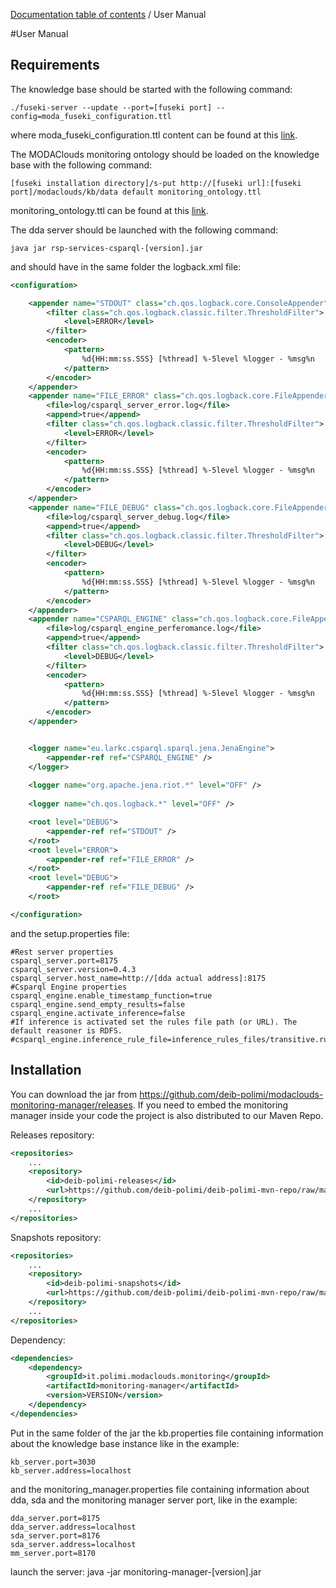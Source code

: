 [Documentation table of contents](TOC.md) / User Manual

#User Manual

## Requirements

The knowledge base should be started with the following command:

```
./fuseki-server --update --port=[fuseki port] --config=moda_fuseki_configuration.ttl
```

where moda_fuseki_configuration.ttl content can be found at this
[link](https://github.com/deib-polimi/modaclouds-knowledge-base-api/blob/master/doc/user-manual.md#configuration).

The MODAClouds monitoring ontology should be loaded on the knowledge base with the following command:

```
[fuseki installation directory]/s-put http://[fuseki url]:[fuseki port]/modaclouds/kb/data default monitoring_ontology.ttl
```

monitoring_ontology.ttl can be found at this [link](https://raw.githubusercontent.com/deib-polimi/modaclouds-qos-models/master/metamodels/monitoringontology/monitoring_ontology.ttl).

The dda server should be launched with the following command:

```
java jar rsp-services-csparql-[version].jar
```

and should have in the same folder the logback.xml file:

``` xml
<configuration>

	<appender name="STDOUT" class="ch.qos.logback.core.ConsoleAppender">
		<filter class="ch.qos.logback.classic.filter.ThresholdFilter">
			<level>ERROR</level>
		</filter>
		<encoder>
			<pattern>
				%d{HH:mm:ss.SSS} [%thread] %-5level %logger - %msg%n
			</pattern>
		</encoder>
	</appender>
	<appender name="FILE_ERROR" class="ch.qos.logback.core.FileAppender">
		<file>log/csparql_server_error.log</file>
		<append>true</append>
		<filter class="ch.qos.logback.classic.filter.ThresholdFilter">
			<level>ERROR</level>
		</filter>
		<encoder>
			<pattern>
				%d{HH:mm:ss.SSS} [%thread] %-5level %logger - %msg%n
			</pattern>
		</encoder>
	</appender>
	<appender name="FILE_DEBUG" class="ch.qos.logback.core.FileAppender">
		<file>log/csparql_server_debug.log</file>
		<append>true</append>
		<filter class="ch.qos.logback.classic.filter.ThresholdFilter">
			<level>DEBUG</level>
		</filter>
		<encoder>
			<pattern>
				%d{HH:mm:ss.SSS} [%thread] %-5level %logger - %msg%n
			</pattern>
		</encoder>
	</appender>
	<appender name="CSPARQL_ENGINE" class="ch.qos.logback.core.FileAppender">
		<file>log/csparql_engine_perferomance.log</file>
		<append>true</append>
		<filter class="ch.qos.logback.classic.filter.ThresholdFilter">
			<level>DEBUG</level>
		</filter>
		<encoder>
			<pattern>
				%d{HH:mm:ss.SSS} [%thread] %-5level %logger - %msg%n
			</pattern>
		</encoder>
	</appender>


	<logger name="eu.larkc.csparql.sparql.jena.JenaEngine">
		<appender-ref ref="CSPARQL_ENGINE" />
	</logger>
	
	<logger name="org.apache.jena.riot.*" level="OFF" />
	
	<logger name="ch.qos.logback.*" level="OFF" />

	<root level="DEBUG">
		<appender-ref ref="STDOUT" />
	</root>
	<root level="ERROR">
		<appender-ref ref="FILE_ERROR" />
	</root>
	<root level="DEBUG">
		<appender-ref ref="FILE_DEBUG" />
	</root>

</configuration>
```

and the setup.properties file:

```
#Rest server properties
csparql_server.port=8175
csparql_server.version=0.4.3
csparql_server.host_name=http://[dda actual address]:8175
#Csparql Engine properties
csparql_engine.enable_timestamp_function=true
csparql_engine.send_empty_results=false
csparql_engine.activate_inference=false
#If inference is activated set the rules file path (or URL). The default reasoner is RDFS.
#csparql_engine.inference_rule_file=inference_rules_files/transitive.rules
```

## Installation

You can download the jar from https://github.com/deib-polimi/modaclouds-monitoring-manager/releases.
If you need to embed the monitoring manager inside your code the project is also distributed to our Maven Repo.

Releases repository:
```xml
<repositories>
	...
	<repository>
        <id>deib-polimi-releases</id>
        <url>https://github.com/deib-polimi/deib-polimi-mvn-repo/raw/master/releases</url>
	</repository>
	...
</repositories>
```

Snapshots repository:
```xml
<repositories>
	...
	<repository>
        <id>deib-polimi-snapshots</id>
        <url>https://github.com/deib-polimi/deib-polimi-mvn-repo/raw/master/snapshots</url>
	</repository>
	...
</repositories>
```

Dependency:
```xml
<dependencies>
	<dependency>
		<groupId>it.polimi.modaclouds.monitoring</groupId>
		<artifactId>monitoring-manager</artifactId>
		<version>VERSION</version>
	</dependency>
</dependencies>
```

Put in the same folder of the jar the kb.properties file containing information about
the knowledge base instance like in the example:

```
kb_server.port=3030
kb_server.address=localhost
```

and the monitoring_manager.properties file containing information about dda, sda and
the monitoring manager server port, like in the example:

```
dda_server.port=8175
dda_server.address=localhost
sda_server.port=8176
sda_server.address=localhost
mm_server.port=8170
```

launch the server: java -jar monitoring-manager-[version].jar